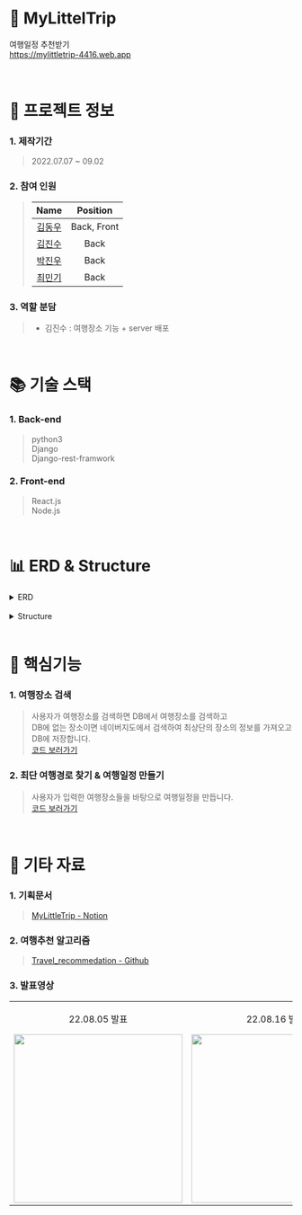 # 🛫 MyLittelTrip

여행일정 추천받기  
https://mylittletrip-4416.web.app

<br />

# 📃 프로젝트 정보

### 1. 제작기간

> 2022.07.07 ~ 09.02

### 2. 참여 인원

> |                    Name                    |  Position   |
> | :----------------------------------------: | :---------: |
> | [김동우](https://github.com/kimphysicsman) | Back, Front |
> |   [김진수](https://github.com/creamone)    |    Back     |
> |     [박진우](https://github.com/J1NU2)     |    Back     |
> |    [최민기](https://github.com/mankic)     |    Back     |

### 3. 역할 분담

> - 김진수 : 여행장소 기능 + server 배포

<br />

# 📚 기술 스택

### 1. Back-end

> python3  
> Django  
> Django-rest-framwork

### 2. Front-end

> React.js  
> Node.js

<br />

# 📊 ERD & Structure

<details>
<summary>ERD</summary>
<div markdown="1" style="padding-left: 15px;">
<img src="https://user-images.githubusercontent.com/68724828/186067947-f255f9a4-d92d-45cd-ab7c-419ec92943f8.png" width="800px"/>
</div>
</details>

<br />

<details>
<summary>Structure</summary>
<div markdown="1" style="padding-left: 15px;">
<img src="https://user-images.githubusercontent.com/68724828/186079270-28793ba1-466e-421f-baf2-563b890c926f.png" />
</div>
</details>

<br />

# 🔑 핵심기능

### 1. 여행장소 검색

> 사용자가 여행장소를 검색하면 DB에서 여행장소를 검색하고  
> DB에 없는 장소이면 네이버지도에서 검색하여 최상단의 장소의 정보를 가져오고 DB에 저장합니다.  
> [코드 보러가기](https://github.com/nbcamp-AI-2-fantastic4/MyLittelTrip_backend/blob/d9eba0efc4567cbaef9ec19eea76e76495190a69/recommend/functions/parsing.py#L70)

### 2. 최단 여행경로 찾기 & 여행일정 만들기

> 사용자가 입력한 여행장소들을 바탕으로 여행일정을 만듭니다.  
> [코드 보러가기](https://github.com/nbcamp-AI-2-fantastic4/MyLittelTrip_backend/blob/d9eba0efc4567cbaef9ec19eea76e76495190a69/recommend/functions/schedule.py#L14)

<br />

# 📕 기타 자료

### 1. 기획문서

> [MyLittleTrip - Notion](https://www.notion.so/kimphysicsman/MLT-My-Little-Trip-716433a2fc8940d9870bd83b63570646?v=0c42e849923d4449aade69046bf597d1)

### 2. 여행추천 알고리즘

> [Travel_recommedation - Github](https://github.com/kimphysicsman/Travel_recommedation)

### 3. 발표영상

<table>
  <tbody>
    <tr>
      <td>
        <p align="center"> 22.08.05 발표 </p>
        <a href="https://www.youtube.com/watch?v=6B0DSjvsqj0&t=1s" title="MyLittleTrip 중간발표">
          <img align="center" src="https://user-images.githubusercontent.com/68724828/186087151-e0f0ebed-08c1-4a99-9af0-a8c48c536205.png" width="300" >
        </a>
      </td>
      <td>
        <p align="center"> 22.08.16 발표 </p>
        <a href="https://youtu.be/9eoYpRqTZUU" title="MyLittleTrip 최종발표">
          <img align="center" src="https://user-images.githubusercontent.com/68724828/186087151-e0f0ebed-08c1-4a99-9af0-a8c48c536205.png" width="300" >
        </a>
      </td>
    </tr>
  </tbody>
</table>

